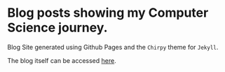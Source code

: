 # Blog posts showing my Computer Science journey.

Blog Site generated using Github Pages and the `Chirpy` theme for `Jekyll`.

The blog itself can be accessed [here](https://lincoln-yuji.github.io/).